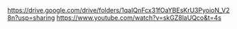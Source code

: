 https://drive.google.com/drive/folders/1qaIQnFcx31fOaYBEsKrU3PyoioN_V28n?usp=sharing
https://www.youtube.com/watch?v=skGZ8laUQco&t=4s
